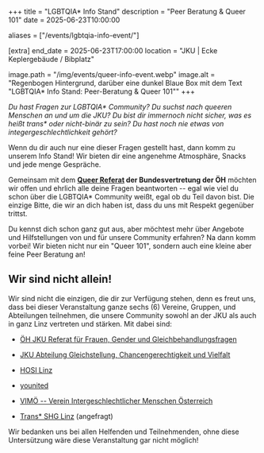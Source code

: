 +++
title = "LGBTQIA* Info Stand"
description = "Peer Beratung & Queer 101"
date = 2025-06-23T10:00:00

aliases = ["/events/lgbtqia-info-event/"]

[extra]
end_date = 2025-06-23T17:00:00
location = "JKU | Ecke Keplergebäude / Bibplatz"

image.path = "/img/events/queer-info-event.webp"
image.alt = "Regenbogen Hintergrund, darüber eine dunkel Blaue Box mit dem Text \"LGBTQIA* Info Stand: Peer-Beratung & Queer 101\""
+++

_Du hast Fragen zur LGBTQIA\* Community? Du suchst nach queeren Menschen an und um die JKU? Du bist dir immernoch nicht sicher, was es heißt trans\* oder nicht-binär zu sein? Du hast noch nie etwas von integergeschlechtlichkeit gehört?_

Wenn du dir auch nur eine dieser Fragen gestellt hast, dann komm zu unserem Info Stand! Wir bieten dir eine angenehme Atmosphäre, Snacks und jede menge Gespräche.

Gemeinsam mit dem **[Queer Referat](https://www.oeh.ac.at/referate/queer/) der Bundesvertretung der ÖH** möchten wir offen und ehrlich alle deine Fragen beantworten -- egal wie viel du schon über die LGBTQIA\* Community weißt, egal ob du Teil davon bist. Die einzige Bitte, die wir an dich haben ist, dass du uns mit Respekt gegenüber trittst.

Du kennst dich schon ganz gut aus, aber möchtest mehr über Angebote und Hilfstellungen von und für unsere Community erfahren? Na dann komm vorbei! Wir bieten nicht nur ein "Queer 101", sondern auch eine kleine aber feine Peer Beratung an!

## Wir sind nicht allein!

Wir sind nicht die einzigen, die dir zur Verfügung stehen, denn es freut uns, dass bei dieser Veranstaltung ganze sechs (6) Vereine, Gruppen, und Abteilungen teilnehmen, die unsere Community sowohl an der JKU als auch in ganz Linz vertreten und stärken. Mit dabei sind:

- [ÖH JKU Referat für Frauen, Gender und Gleichbehandlungsfragen](https://oeh.jku.at/oeh-jku/referate/frauen-gender-und-gleichbehandlungsfragen)

- [JKU Abteilung Gleichstellung, Chancengerechtigkeit und Vielfalt](https://www.jku.at/gleichstellung-chancengerechtigkeit-und-vielfalt/)

- [HOSI Linz](https://https://www.hosilinz.at/)

- [younited](https://younited.cc/)

- [VIMÖ -- Verein Intergeschlechtlicher Menschen Österreich](https://vimoe.at/)

- [Trans\* SHG Linz](https://transinlinz.info/) (angefragt)

Wir bedanken uns bei allen Helfenden und Teilnehmenden, ohne diese Untersützung wäre diese Veranstaltung gar nicht möglich!
